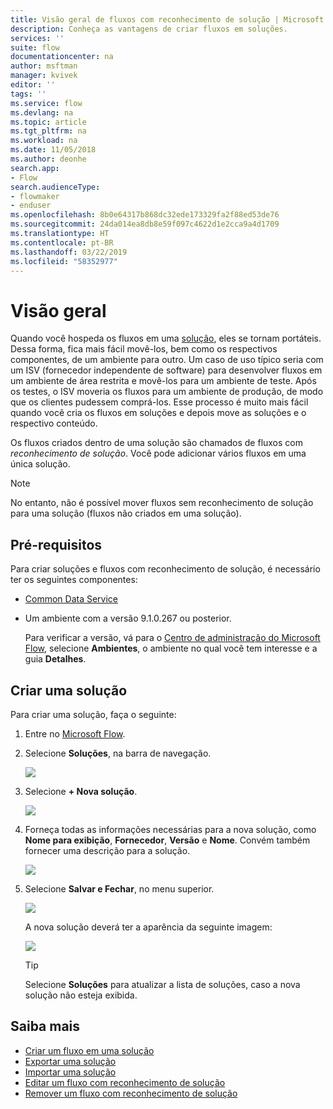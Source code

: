 ```yaml
---
title: Visão geral de fluxos com reconhecimento de solução | Microsoft Docs
description: Conheça as vantagens de criar fluxos em soluções.
services: ''
suite: flow
documentationcenter: na
author: msftman
manager: kvivek
editor: ''
tags: ''
ms.service: flow
ms.devlang: na
ms.topic: article
ms.tgt_pltfrm: na
ms.workload: na
ms.date: 11/05/2018
ms.author: deonhe
search.app:
- Flow
search.audienceType:
- flowmaker
- enduser
ms.openlocfilehash: 8b0e64317b868dc32ede173329fa2f88ed53de76
ms.sourcegitcommit: 24da014ea8db8e59f097c4622d1e2cca9a4d1709
ms.translationtype: HT
ms.contentlocale: pt-BR
ms.lasthandoff: 03/22/2019
ms.locfileid: "58352977"
---
```

# <a name="overview"></a>Visão geral

Quando você hospeda os fluxos em uma [solução](https://docs.microsoft.com/powerapps/maker/common-data-service/solutions-overview), eles se tornam portáteis. Dessa forma, fica mais fácil movê-los, bem como os respectivos componentes, de um ambiente para outro. Um caso de uso típico seria com um ISV (fornecedor independente de software) para desenvolver fluxos em um ambiente de área restrita e movê-los para um ambiente de teste. Após os testes, o ISV moveria os fluxos para um ambiente de produção, de modo que os clientes pudessem comprá-los. Esse processo é muito mais fácil quando você cria os fluxos em soluções e depois move as soluções e o respectivo conteúdo.

Os fluxos criados dentro de uma solução são chamados de fluxos com *reconhecimento de solução*. Você pode adicionar vários fluxos em uma única solução.

> [!NOTE] 
> No entanto, não é possível mover fluxos sem reconhecimento de solução para uma solução (fluxos não criados em uma solução).

## <a name="prerequisites"></a>Pré-requisitos

Para criar soluções e fluxos com reconhecimento de solução, é necessário ter os seguintes componentes:

- [Common Data Service](https://docs.microsoft.com/powerapps/maker/common-data-service/data-platform-intro)
- Um ambiente com a versão 9.1.0.267 ou posterior.

  Para verificar a versão, vá para o [Centro de administração do Microsoft Flow](https://admin.flow.microsoft.com), selecione **Ambientes**, o ambiente no qual você tem interesse e a guia **Detalhes**.

## <a name="create-a-solution"></a>Criar uma solução

Para criar uma solução, faça o seguinte:

1. Entre no [Microsoft Flow](https://flow.microsoft.com).
1. Selecione **Soluções**, na barra de navegação.

   ![](./media/overview-solution-flows/select-solutions-from-left-nav.png)

1. Selecione **+ Nova solução**.

   ![](./media/overview-solution-flows/select-new-solution.png)

1. Forneça todas as informações necessárias para a nova solução, como **Nome para exibição**, **Fornecedor**, **Versão** e **Nome**. Convém também fornecer uma descrição para a solução.

   ![](./media/overview-solution-flows/new-solution.png)

1. Selecione **Salvar e Fechar**, no menu superior.

   ![](./media/overview-solution-flows/save-and-close-solution.png)

   A nova solução deverá ter a aparência da seguinte imagem:

   ![](./media/overview-solution-flows/new-solution-created.png)

   > [!TIP]
   > Selecione **Soluções** para atualizar a lista de soluções, caso a nova solução não esteja exibida.

## <a name="learn-more"></a>Saiba mais

- [Criar um fluxo em uma solução](./create-flow-solution.md)
- [Exportar uma solução](./export-flow-solution.md)
- [Importar uma solução](./import-flow-solution.md)
- [Editar um fluxo com reconhecimento de solução](./edit-solution-aware-flow.md)
- [Remover um fluxo com reconhecimento de solução](./remove-solution-aware-flow.md)
